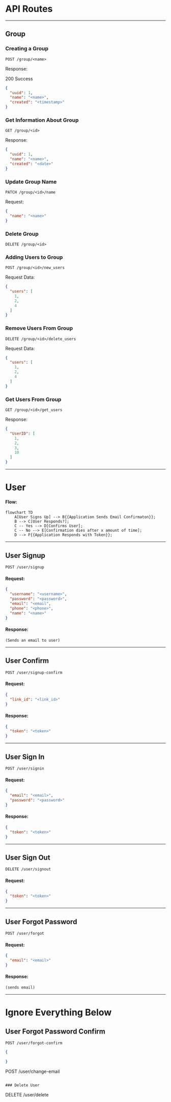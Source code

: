 # API Routes

---

## Group

### Creating a Group

```http request
POST /group/<name>
```

Response:

200 Success

```json
{
  "uuid": 1,
  "name": "<name>",
  "created": "<timestamp>"
}
```

### Get Information About Group

```http request
GET /group/<id>
```

Response:

```json
{
  "uuid": 1,
  "name": "<name>",
  "created": "<date>"
}
```

### Update Group Name

```http request
PATCH /group/<id>/name
```

Request:

```json
{
  "name": "<name>"
}
```

### Delete Group

```http request
DELETE /group/<id>
```

### Adding Users to Group

```http request
POST /group/<id>/new_users
```

Request Data:

```json
{
  "users": [
    1,
    2,
    4
  ]
}
```

### Remove Users From Group

```http request
DELETE /group/<id>/delete_users
```

Request Data:

```json
{
  "users": [
    1,
    2,
    4
  ]
}
```

### Get Users From Group

```http request
GET /group/<id>/get_users
```

Response: 

```json
{
  "UserID": [
    1,
    2,
    3,
    10
  ]
}
```

---

# User

#### Flow:

```mermaid
flowchart TD
    A[User Signs Up] --> B{{Application Sends Email Confirmaton}};
    B --> C[User Responds?];
    C -- Yes --> D[Confirms User];
    C -- No --> E[Confirmation dies after x amount of time];
    D --> F{{Application Responds with Token}};
```

---

## User Signup

```http request
POST /user/signup
```

#### Request:

```json
{
  "username": "<username>",
  "password": "<password>",
  "email": "<email",
  "phone": "<phone>",
  "name": "<name>"
}
```

#### Response: 
```
(Sends an email to user)
```

---

## User Confirm

```http request
POST /user/signup-confirm
```
#### Request:
```json
{
  "link_id": "<link_id>"
}
```
#### Response:
```json
{
  "token": "<token>"
}
```

---

## User Sign In
```http request
POST /user/signin
```
#### Request:
```json
{
  "email": "<email>",
  "password": "<password>"
}
```
#### Response:
```json
{
  "token": "<token>"
}
```

---
## User Sign Out
```http request
DELETE /user/signout
```
#### Request:
```json
{
  "token": "<token>"
}
```
---
## User Forgot Password
```http request
POST /user/forgot
```
#### Request:
```json
{
  "email": "<email>"
}
```
#### Response:
```
(sends email)
```
---
# Ignore Everything Below
## User Forgot Password Confirm
```http request
POST /user/forgot-confirm
```
```json
{
  
}
```
POST /user/change-email
```

### Delete User

```
DELETE /user/delete

